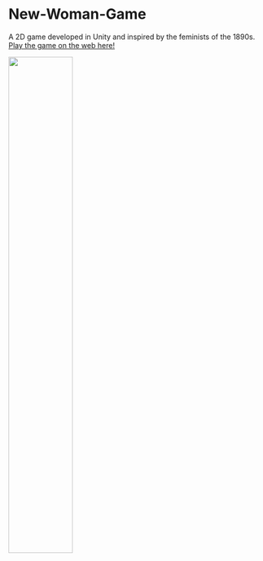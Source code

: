 # New-Woman-Game
 A 2D game developed in Unity and inspired by the feminists of the 1890s.
 [Play the game on the web here!](https://play.unity.com/mg/other/the-new-woman-a-video-game)
 
 <img src="new_woman_gameplay.gif" width="50%" height="50%"/>

